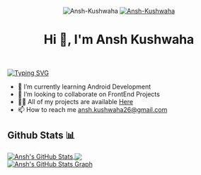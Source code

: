 <p align="center">
<img src="https://komarev.com/ghpvc/?username=deepesh16b&label=Profile%20views&color=6805D3&style=flat" alt="Ansh-Kushwaha" />
 <a href="https://github.com/Ansh-Kushwaha?tab=followers"> 
  <img src="https://img.shields.io/github/followers/Ansh-Kushwaha.svg?style=social&label=Follow" alt="Ansh-Kushwaha" />
 </a>
</p>

<h1 align = "center"> Hi 👋, I'm Ansh Kushwaha </h1><br>

[![Typing SVG](https://readme-typing-svg.herokuapp.com?font=Fira+Code&weight=500&size=21&duration=4500&pause=1000&color=89E1FF&multiline=true&width=700&lines=A+passionate+Android+Developer+from+India)](https://git.io/typing-svg)

- 🌱 I’m currently learning Android Development
- 👯 I’m looking to collaborate on FrontEnd Projects
- 👨‍💻 All of my projects are available [Here](https://github.com/Ansh-Kushwaha/)
- 📫 How to reach me ansh.kushwaha26@gmail.com

<!--
## Connect with me 🕶
<p align="left" style="margin: 0 5px;">
  <a href="https://linkedin.com/in/anshkushwaha">
    <img src="icons/linkedin.svg" alt="Linkedin" style="vertical-align:top margin:6px 4px">
  </a> 
  <a href="https://twitter.com/AnshKushwaha26">
    <img src="icons/twitter.svg" alt="Twitter" style="vertical-align:top margin:6px 4px">
  </a> 
  <a href="mailto:ansh.kushwaha26@gmail.com">
    <img src="icons/gmail.png" alt="Gmail" style="vertical-align:top margin:6px 4px">
  </a>
</p>
-->

## Github Stats 📊
<div>
 <a href="https://github.com/Ansh-Kushwaha/Ansh-Kushwaha">
  <img align="center" src="https://github-readme-stats.vercel.app/api?username=Ansh-Kushwaha&count_private=false&show_icons=true&theme=rose_pine&include_all_commits=true&hide_border=false&count_private=true&custom_title=Ansh%20Kushwaha%27s%20Github%20Stats#gh-dark-mode-only" alt="Ansh's GitHub Stats" />
 </a>
 
 <a href="https://github.com/Ansh-Kushwaha/Ansh-Kushwaha">
  <img align="center" src="https://github-readme-stats.vercel.app/api/top-langs/?username=Ansh-Kushwaha&theme=rose_pine&langs_count=6&card_width=350&layout=compact#gh-dark-mode-only"/>
 </a>
 </a>
 <br>
</div>


<div>
 <a href="https://github.com/Ansh-Kushwaha/Ansh-Kushwaha">
  <img align="center" src="https://github-profile-summary-cards.vercel.app/api/cards/profile-details?username=Ansh-Kushwaha&count_private=true&theme=rose_pine&hide_border=false#gh-dark-mode-only" alt="Ansh's GitHub Stats Graph"/>
 </a>
</div>



